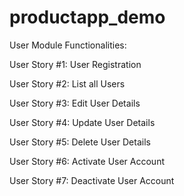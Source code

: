 # productapp_demo

User Module Functionalities:

User Story #1: User Registration 

User Story #2: List all Users

User Story #3: Edit User Details

User Story #4: Update User Details

User Story #5: Delete User Details

User Story #6: Activate User Account

User Story #7: Deactivate User Account
